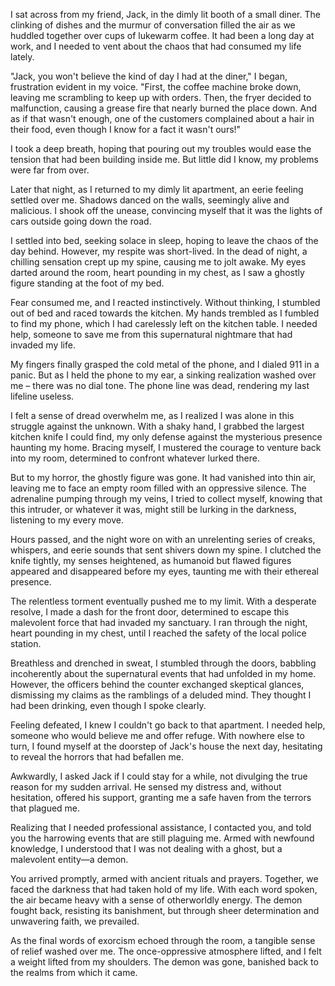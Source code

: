 I sat across from my friend, Jack, in the dimly lit booth of a small diner. The clinking of dishes and the murmur of conversation filled the air as we huddled together over cups of lukewarm coffee. It had been a long day at work, and I needed to vent about the chaos that had consumed my life lately.  
  
"Jack, you won't believe the kind of day I had at the diner," I began, frustration evident in my voice. "First, the coffee machine broke down, leaving me scrambling to keep up with orders. Then, the fryer decided to malfunction, causing a grease fire that nearly burned the place down. And as if that wasn't enough, one of the customers complained about a hair in their food, even though I know for a fact it wasn't ours!"  
  
I took a deep breath, hoping that pouring out my troubles would ease the tension that had been building inside me. But little did I know, my problems were far from over.  
  
Later that night, as I returned to my dimly lit apartment, an eerie feeling settled over me. Shadows danced on the walls, seemingly alive and malicious. I shook off the unease, convincing myself that it was the lights of cars outside going down the road.  
  
I settled into bed, seeking solace in sleep, hoping to leave the chaos of the day behind. However, my respite was short-lived. In the dead of night, a chilling sensation crept up my spine, causing me to jolt awake. My eyes darted around the room, heart pounding in my chest, as I saw a ghostly figure standing at the foot of my bed.  
  
Fear consumed me, and I reacted instinctively. Without thinking, I stumbled out of bed and raced towards the kitchen. My hands trembled as I fumbled to find my phone, which I had carelessly left on the kitchen table. I needed help, someone to save me from this supernatural nightmare that had invaded my life.  
  
My fingers finally grasped the cold metal of the phone, and I dialed 911 in a panic. But as I held the phone to my ear, a sinking realization washed over me – there was no dial tone. The phone line was dead, rendering my last lifeline useless.  
  
I felt a sense of dread overwhelm me, as I realized I was alone in this struggle against the unknown. With a shaky hand, I grabbed the largest kitchen knife I could find, my only defense against the mysterious presence haunting my home. Bracing myself, I mustered the courage to venture back into my room, determined to confront whatever lurked there.  
  
But to my horror, the ghostly figure was gone. It had vanished into thin air, leaving me to face an empty room filled with an oppressive silence. The adrenaline pumping through my veins, I tried to collect myself, knowing that this intruder, or whatever it was, might still be lurking in the darkness, listening to my every move.  
  
Hours passed, and the night wore on with an unrelenting series of creaks, whispers, and eerie sounds that sent shivers down my spine. I clutched the knife tightly, my senses heightened, as humanoid but flawed figures appeared and disappeared before my eyes, taunting me with their ethereal presence.  
  
The relentless torment eventually pushed me to my limit. With a desperate resolve, I made a dash for the front door, determined to escape this malevolent force that had invaded my sanctuary. I ran through the night, heart pounding in my chest, until I reached the safety of the local police station.  
  
Breathless and drenched in sweat, I stumbled through the doors, babbling incoherently about the supernatural events that had unfolded in my home. However, the officers behind the counter exchanged skeptical glances, dismissing my claims as the ramblings of a deluded mind. They thought I had been drinking, even though I spoke clearly.  
  
Feeling defeated, I knew I couldn't go back to that apartment. I needed help, someone who would believe me and offer refuge. With nowhere else to turn, I found myself at the doorstep of Jack's house the next day, hesitating to reveal the horrors that had befallen me.  
  
Awkwardly, I asked Jack if I could stay for a while, not divulging the true reason for my sudden arrival. He sensed my distress and, without hesitation, offered his support, granting me a safe haven from the terrors that plagued me.  
  
Realizing that I needed professional assistance, I contacted you, and told you the harrowing events that are still plaguing me. Armed with newfound knowledge, I understood that I was not dealing with a ghost, but a malevolent entity—a demon.  
  
You arrived promptly, armed with ancient rituals and prayers. Together, we faced the darkness that had taken hold of my life. With each word spoken, the air became heavy with a sense of otherworldly energy. The demon fought back, resisting its banishment, but through sheer determination and unwavering faith, we prevailed.  
  
As the final words of exorcism echoed through the room, a tangible sense of relief washed over me. The once-oppressive atmosphere lifted, and I felt a weight lifted from my shoulders. The demon was gone, banished back to the realms from which it came.  
